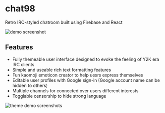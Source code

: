 # chat98
Retro IRC-styled chatroom built using Firebase and React

![demo screenshot](https://i.imgur.com/S2YMqq1.png)
## Features
- Fully themeable user interface designed to evoke the feeling of Y2K era IRC clients
- Simple and useable rich text formatting features
- Fun kaomoji emoticon creator to help uesrs express themselves
- Editable user profiles with Google sign-in (Google account name can be hidden to others)
- Multiple channels for connected over users different interests
- Togglable censorship to hide strong language

![theme demo screenshots](https://i.imgur.com/nmBFG5G.png)
